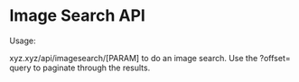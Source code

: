 Image Search API
=========================

Usage:

xyz.xyz/api/imagesearch/[PARAM] to do an image search.
Use the ?offset= query to paginate through the results.
